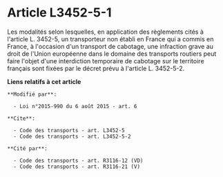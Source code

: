 # Article L3452-5-1

Les modalités selon lesquelles, en application des règlements cités à l'article L. 3452-5, un transporteur non établi en
France qui a commis en France, à l'occasion d'un transport de cabotage, une infraction grave au droit de l'Union européenne
dans le domaine des transports routiers peut faire l'objet d'une interdiction temporaire de cabotage sur le territoire
français sont fixées par le décret prévu à l'article L. 3452-5-2.

**Liens relatifs à cet article**

	**Modifié par**:

	  - Loi n°2015-990 du 6 août 2015 - art. 6

	**Cite**:

	  - Code des transports - art. L3452-5
	  - Code des transports - art. L3452-5-2

	**Cité par**:

	  - Code des transports - art. R3116-12 (VD)
	  - Code des transports - art. R3116-21 (V)
